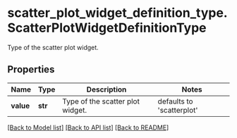 # scatter_plot_widget_definition_type.ScatterPlotWidgetDefinitionType

Type of the scatter plot widget.
## Properties
Name | Type | Description | Notes
------------ | ------------- | ------------- | -------------
**value** | **str** | Type of the scatter plot widget. | defaults to 'scatterplot'

[[Back to Model list]](../README.md#documentation-for-models) [[Back to API list]](../README.md#documentation-for-api-endpoints) [[Back to README]](../README.md)


